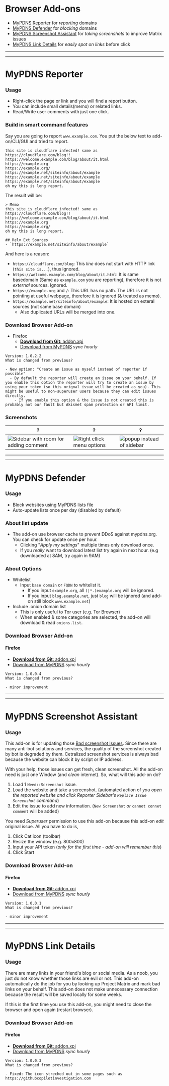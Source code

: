 # Browser Add-ons

- [MyPDNS Reporter](addon.md#mypdns-reporter) for _reporting_ domains
- [MyPDNS Defender](addon.md#mypdns-defender) for _blocking_ domains
- [MyPDNS Screenshot Assistant](addon.md#mypdns-screenshot-assistant) for _taking screenshots_ to improve Matrix issues
- [MyPDNS Link Details](addon.md#mypdns-link-details) for _easily spot on links_ before click


----
----

# MyPDNS Reporter

### Usage
  - Right-click the page or link and you will find a report button.
  - You can include small details(memo) or related links.
  - Read/Write user comments with just one click.

### Build in smart command features

Say you are going to report `www.example.com`.
You put the below text to add-on/CLI/GUI and tried to report.

```
this site is cloudflare infected! same as https://cloudflare.com/blog!!
https://welcome.example.com/blog/about/it.html
https://example.org
https://example.org/
https://example.net/siteinfo/about/example
https://example.net/siteinfo/about/example
https://example.net/siteinfo/about/example
oh my this is long report.
```

The result will be:

```
> Memo
this site is cloudflare infected! same as https://cloudflare.com/blog!!
https://welcome.example.com/blog/about/it.html
https://example.org
https://example.org/
oh my this is long report.

## Relv Ext Sources
- `https://example.net/siteinfo/about/example`
```

And here is a reason:

- `https://cloudflare.com/blog`: This _line_ does not start with HTTP link (`this site is...`), thus ignored.
- `https://welcome.example.com/blog/about/it.html`: It is same basedomain (Same as `example.com` you are reporting), therefore it is not _external_ sources. Ignored.
- `https://example.org` and `/`: This URL has no path. The URL is not pointing at useful webpage, therefore it is ignored (& treated as memo).
- `https://example.net/siteinfo/about/example`: It is hosted on exteral sources (not same base domain)
  - Also duplicated URLs will be merged into one.

### Download Browser Add-on

- Firefox
  - [**Download from Git**: addon.xpi](https://framagit.org/dCF/deCloudflare/-/raw/master/tool/mypdns/reporter/addon/firefox/addon.xpi)
  - [Download from MyPDNS](https://mypdns.org/addons/firefox/reporter.xpi) _sync hourly_


```
Version: 1.0.2.2
What is changed from previous?

- New option: "Create an issue as myself instead of reporter if possible"
  - By default the reporter will create an issue on your behalf. If you enable this option the reporter will try to create an issue by using your token (so this orignal issue will be created as you). This might be useful to non-superuser users because they can edit issues directly.
    - If you enable this option & the issue is not created this is probably not our fault but Akismet spam protection or API limit.
```

### Screenshots

| ? | ? | ? |
| -- | -- | -- |
| ![Sidebar with room for adding comment](../.assets/ff-sidebar.webp) | ![Right cllick menu options](../.assets/screenshot_20220317-6.webp) | ![popup instead of sidebar](../.assets/popup.webp) |


----
----

# MyPDNS Defender

### Usage
- Block websites using MyPDNS lists file
- Auto-update lists once per day (disabled by default)

### About list update
- The add-on use browser cache to prevent DDoS against mypdns.org. You can check for update once per hour.
  - Clicking "_Apply my settings_" multiple times only download once.
  - If you _really_ want to download latest list try again in next hour. (e.g downloaded at 8AM, try again in 9AM)

### About Options
- Whitelist
  - Input `base domain` or `FQDN` to whitelist it.
    - If you input `example.org`, all `(|*.)example.org` will be ignored.
    - If you input `blog.example.net`, just `blog` will be ignored (and add-on still block `www.example.net`)
- Include .onion domain list
  - This is only useful to Tor user (e.g. Tor Browser)
  - When enabled & some categories are selected, the add-on will download & read `onions.list`.

### Download Browser Add-on

#### Firefox
  - [**Download from Git**: addon.xpi](https://framagit.org/dCF/deCloudflare/-/raw/master/tool/mypdns/defender/addon/firefox/addon.xpi)
  - [Download from MyPDNS](https://mypdns.org/addons/firefox/defender.xpi) _sync hourly_


```
Version: 1.0.0.4
What is changed from previous?

- minor improvement
```


----
----

# MyPDNS Screenshot Assistant

### Usage
This add-on is for updating those [Bad screenshot Issues](https://mypdns.org/my-privacy-dns/matrix/-/issues/?label_name%5B%5D=Need%3A%3AScreenshot). Since there are many anti-bot solutions and services, the quality of the screenshot created by bot is degraded by them. Cetralized screenshot services is always bad because the website can block it by script or IP address.

With your help, those issues can get fresh, clean screenshot. All the add-on need is just one Window (and _clean_ internet). So, what will this add-on do?

1. Load 1 `Need::Screenshot` issue.
2. Load the website and take a screenshot.  (automated action of _you open the reported website and click Reporter Sidebar's `Replace Issue Screenshot` command_)
3. Edit the issue to add new information.  (`New Screenshot` _or_ `cannot connet comment` will be added)

You need _Superuser_ permission to use this add-on because this add-on _edit_ original issue.
All you have to do is,

1. Click Cat icon (toolbar)
2. Resize the window (e.g. 800x800)
3. Input your API token (_only for the first time - add-on will remember this_)
4. Click Start


### Download Browser Add-on

#### Firefox
  - [**Download from Git**: addon.xpi](https://framagit.org/dCF/deCloudflare/-/raw/master/tool/mypdns/sa/addon/firefox/addon.xpi)
  - [Download from MyPDNS](https://mypdns.org/addons/firefox/sa.xpi) _sync hourly_


```
Version: 1.0.0.1
What is changed from previous?

- minor improvement
```

----
----

# MyPDNS Link Details

### Usage
There are many links in your friend's blog or social media. As a noob, you just do not know whether those links are evil or not. This add-on automatically do the job for you by looking up Project Matrix and mark bad links on your behalf. This add-on does not make unnecessary connection because the result will be saved locally for some weeks.

If this is the first time you use this add-on, you might need to close the browser and open again (restart browser).


### Download Browser Add-on

#### Firefox
  - [**Download from Git**: addon.xpi](https://framagit.org/dCF/deCloudflare/-/raw/master/tool/mypdns/ld/addon/firefox/addon.xpi)
  - [Download from MyPDNS](https://mypdns.org/addons/firefox/ld.xpi) _sync hourly_


```
Version: 1.0.0.3
What is changed from previous?

- Fixed: The icon streched out in some pages such as https://githubcopilotinvestigation.com
```
